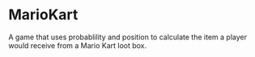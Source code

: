 # MarioKart
A game that uses probablility and position to calculate the item a player would receive from a Mario Kart loot box. 
